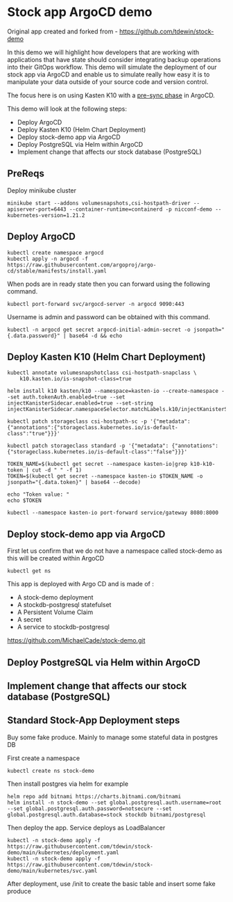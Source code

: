 # Stock app ArgoCD demo

Original app created and forked from - https://github.com/tdewin/stock-demo 

In this demo we will highlight how developers that are working with applications that have state should consider integrating backup operations into their GitOps workflow. This demo will simulate the deployment of our stock app via ArgoCD and enable us to simulate really how easy it is to manipulate your data outside of your source code and version control. 

The focus here is on using Kasten K10 with a [pre-sync phase](https://argoproj.github.io/argo-cd/user-guide/sync-waves/) in ArgoCD.

This demo will look at the following steps: 
- Deploy ArgoCD  
- Deploy Kasten K10 (Helm Chart Deployment)
- Deploy stock-demo app via ArgoCD 
- Deploy PostgreSQL via Helm within ArgoCD 
- Implement change that affects our stock database (PostgreSQL) 

## PreReqs 

Deploy minikube cluster

```
minikube start --addons volumesnapshots,csi-hostpath-driver --apiserver-port=6443 --container-runtime=containerd -p nicconf-demo --kubernetes-version=1.21.2
```
## Deploy ArgoCD  

```
kubectl create namespace argocd
kubectl apply -n argocd -f https://raw.githubusercontent.com/argoproj/argo-cd/stable/manifests/install.yaml
```
When pods are in ready state then you can forward using the following command. 

`kubectl port-forward svc/argocd-server -n argocd 9090:443`

Username is admin and password can be obtained with this command.

``` 
kubectl -n argocd get secret argocd-initial-admin-secret -o jsonpath="{.data.password}" | base64 -d && echo
```

## Deploy Kasten K10 (Helm Chart Deployment)

```
kubectl annotate volumesnapshotclass csi-hostpath-snapclass \
    k10.kasten.io/is-snapshot-class=true

helm install k10 kasten/k10 --namespace=kasten-io --create-namespace --set auth.tokenAuth.enabled=true --set injectKanisterSidecar.enabled=true --set-string injectKanisterSidecar.namespaceSelector.matchLabels.k10/injectKanisterSidecar=true

kubectl patch storageclass csi-hostpath-sc -p '{"metadata": {"annotations":{"storageclass.kubernetes.io/is-default-class":"true"}}}'

kubectl patch storageclass standard -p '{"metadata": {"annotations":{"storageclass.kubernetes.io/is-default-class":"false"}}}'

TOKEN_NAME=$(kubectl get secret --namespace kasten-io|grep k10-k10-token | cut -d " " -f 1)
TOKEN=$(kubectl get secret --namespace kasten-io $TOKEN_NAME -o jsonpath="{.data.token}" | base64 --decode)

echo "Token value: "
echo $TOKEN

kubectl --namespace kasten-io port-forward service/gateway 8080:8000

```

## Deploy stock-demo app via ArgoCD 
First let us confirm that we do not have a namespace called stock-demo as this will be created within ArgoCD

`kubectl get ns`

This app is deployed with Argo CD and is made of : 
* A stock-demo deployment
* A stockdb-postgresql statefulset 
* A Persistent Volume Claim 
* A secret 
* A service to stockdb-postgresql

https://github.com/MichaelCade/stock-demo.git 

## Deploy PostgreSQL via Helm within ArgoCD 



## Implement change that affects our stock database (PostgreSQL) 





## Standard Stock-App Deployment steps 
Buy some fake produce. Mainly to manage some stateful data in postgres DB

First create a namespace
```
kubectl create ns stock-demo
```

Then install postgres via helm for example
```
helm repo add bitnami https://charts.bitnami.com/bitnami
helm install -n stock-demo --set global.postgresql.auth.username=root --set global.postgresql.auth.password=notsecure --set global.postgresql.auth.database=stock stockdb bitnami/postgresql
```

Then deploy the app. Service deploys as LoadBalancer
```
kubectl -n stock-demo apply -f https://raw.githubusercontent.com/tdewin/stock-demo/main/kubernetes/deployment.yaml
kubectl -n stock-demo apply -f https://raw.githubusercontent.com/tdewin/stock-demo/main/kubernetes/svc.yaml
```
After deployment, use /init to create the basic table and insert some fake produce